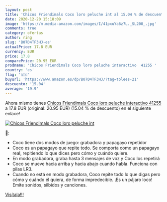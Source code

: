 ```yaml
---
layout: post
title: 'Chicos Friendimals Coco loro peluche int al 15.04 % de descuento'
date: 2020-12-20 15:18:09
image: 'https://m.media-amazon.com/images/I/41pxuYa6z7L._SL200_.jpg'
comments: true
category: ofertas
author: ring
slug: 'B07D4TF3HJ-es'
actualPrice: 17.8 EUR
currency: EUR
price: 17.8
comparePrice: 20.95 EUR
prodname: 'Chicos Friendimals Coco loro peluche interactivo  41255 '
country: 'es'
flag: '🇪🇸'
buyurl: 'https://www.amazon.es/dp/B07D4TF3HJ/?tag=tolees-21'
descuento: '15.04'
average: '19.9'
---
```


Ahora mismo tienes [Chicos Friendimals Coco loro peluche interactivo  41255 ](https://www.amazon.es/dp/B07D4TF3HJ/?tag=tolees-21) a 17.8 EUR (original: 20.95 EUR) (15.04 %  de descuento) en el siguiente enlace!

[![Chicos Friendimals Coco loro peluche int](https://m.media-amazon.com/images/I/41pxuYa6z7L._SL200_.jpg)](https://www.amazon.es/dp/B07D4TF3HJ/?tag=tolees-21)

🔎:

- Coco tiene dos modos de juego: grabadora y papagayo repetidor
- Coco es un papagayo que repite todo. Se comporta como un papagayo real, repitiendo lo que dices pero cómo y cuándo quiere.
- En modo grabadora, graba hasta 3 mensajes de voz y Coco los repetirá
- Coco se mueve hacia arriba y hacia abajo cuando habla. Funciona con pilas LR3.
- Cuando no está en modo grabadora, Coco repite todo lo que digas pero cómo y cuándo él quiera, de forma impredecible. ¡Es un pájaro loco! Emite sonidos, silbidos y canciones.

[Visítala!!!](https://www.amazon.es/dp/B07D4TF3HJ/?tag=tolees-21)
